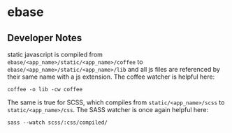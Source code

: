 ebase
=====================

Developer Notes
---------------------
static javascript is compiled from `ebase/<app_name>/static/<app_name>/coffee` to `ebase/<app_name>/static/<app_name>/lib`
and all js files are referenced by their same name with a js extension. The coffee watcher is helpful here: 

    coffee -o lib -cw coffee

The same is true for SCSS, which compiles from `static/<app_name>/scss` to `static/<app_name>/css`. The SASS watcher is once again helpful here:

    sass --watch scss/:css/compiled/
